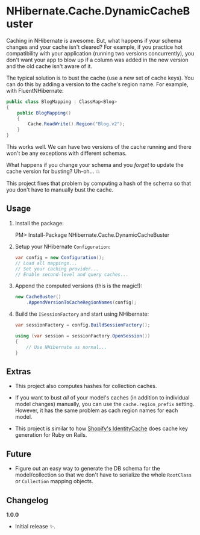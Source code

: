# NHibernate.Cache.DynamicCacheBuster

Caching in NHibernate is awesome. But, what happens if your schema changes
and your cache isn't cleared? For example, if you practice hot compatibility
with your application (running two versions concurrently), you don't want
your app to blow up if a column was added in the new version and the old
cache isn't aware of it.

The typical solution is to bust the cache (use a new set of cache keys). You can
do this by adding a version to the cache's region name. For example, with 
FluentNHibernate:

```csharp
public class BlogMapping : ClassMap<Blog>
{
    public BlogMapping()
    {
        Cache.ReadWrite().Region("Blog.v2");
    }
}
```

This works well. We can have two versions of the cache running and
there won't be any exceptions with different schemas.

What happens if you change your schema and you *forget* to update the cache
version for busting? Uh-oh... :boom:

This project fixes that problem by computing a hash of the schema so that you
don't have to manually bust the cache.

## Usage

1. Install the package:

    PM> Install-Package NHibernate.Cache.DynamicCacheBuster

2. Setup your NHibernate `Configuration`:

    ```csharp
    var config = new Configuration();
    // Load all mappings...
    // Set your caching provider...
    // Enable second-level and query caches...
    ```

3. Append the computed versions (this is the magic!):

    ```csharp
    new CacheBuster()
        .AppendVersionToCacheRegionNames(config);
    ```

4. Build the `ISessionFactory` and start using NHibernate:

    ```csharp
    var sessionFactory = config.BuildSessionFactory();

    using (var session = sessionFactory.OpenSession())
    {
        // Use NHibernate as normal...
    }
    ```

## Extras

- This project also computes hashes for collection caches.

- If you want to bust *all* of your model's caches (in addition to individual
model changes) manually, you can use the `cache.region_prefix` setting. However,
it has the same problem as cach region names for each model.

- This project is similar to how 
[Shopify's IdentityCache](https://github.com/Shopify/identity_cache) does cache
key generation for Ruby on Rails.

## Future

- Figure out an easy way to generate the DB schema for the model/collection
so that we don't have to serialize the whole `RootClass` or `Collection` mapping
objects.

## Changelog

**1.0.0**
- Initial release :sparkles:.